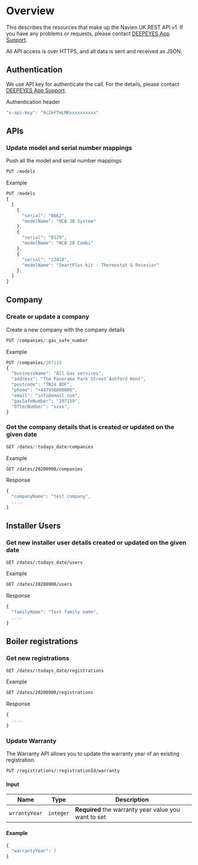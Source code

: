 # Overview

This describes the resources that make up the Navien UK REST API v1. 
If you have any problems or requests, please contact [DEEPEYES App Support](app@deepeyes.co.uk).

All API access is over HTTPS, and all data is sent and received as JSON.

## Authentication

We use API key for authenticate the call. For the details, please contact [DEEPEYES App Support](app@deepeyes.co.uk).

Authentication header

```javascript
"x-api-key": "9c2kFTmLMKxxxxxxxxxx"
```

## APIs

### Update model and serial number mappings

Push all the model and serial number mappings

```javascript
PUT /models
```

Example

```javascript
PUT /models
{
  [
    {
      "serial": "6662", 
      "modelName": "NCB 20 System"
    },
    {
      "serial": "0129", 
      "modelName": "NCB 28 Combi"
    },
    {
      "serial": "22418", 
      "modelName": "SmartPlus kit - Thermostat & Recevier"
    },
  ]
}
```

## Company

### Create or update a company

Create a new company with the company details

```javascript
PUT /companies/:gas_safe_number
```

Example

```javascript
PUT /companies/207119
{
  "businessName": "All Gas services",
  "address": "The Panorama Park Street Ashford Kent",
  "postcode": "TN24 8DF",
  "phone": "+447956000000",
  "email": "info@email.com",
  "gasSafeNumber": "207119",
  "OftecNumber": "xxxx",
}
```

### Get the company details that is created or updated on the given date

```javascript
GET /dates/:todays_date/companies
```

Example

```bash
GET /dates/20200908/companies
```

Response

```javascript
{
  "companyName": "test company",
  ....
}
```


## Installer Users

### Get new installer user details created or updated on the given date

```bash
GET /dates/:todays_date/users
```

Example

```bash
GET /dates/20200908/users
```

Response

```javascript
{
  "familyName": "Test family name",
  ....
}
```

## Boiler registrations

### Get new registrations

```bash
GET /dates/:todays_date/registrations
```

Example

```bash
GET /dates/20200908/registrations
```

Response

```javascript
{
  ....
}
```

### Update Warranty

The Warranty API allows you to update the warranty year of an existing registration. 

```bash
PUT /registrations/:registrationId/warranty
```

#### Input
| Name | Type | Description |
| ---- | ---- | ----------- |
| `wrrantyYear` | `integer` | **Required** the warranty year value you want to set |

#### Example

```javascript
{
  "warrantyYear": 7
}
```



